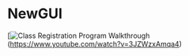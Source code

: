 # NewGUI


[![Class Registration Program Walkthrough](https://youtu.be/3JZWzxAmqa4/0.jpg)(https://www.youtube.com/watch?v=3JZWzxAmqa4)

